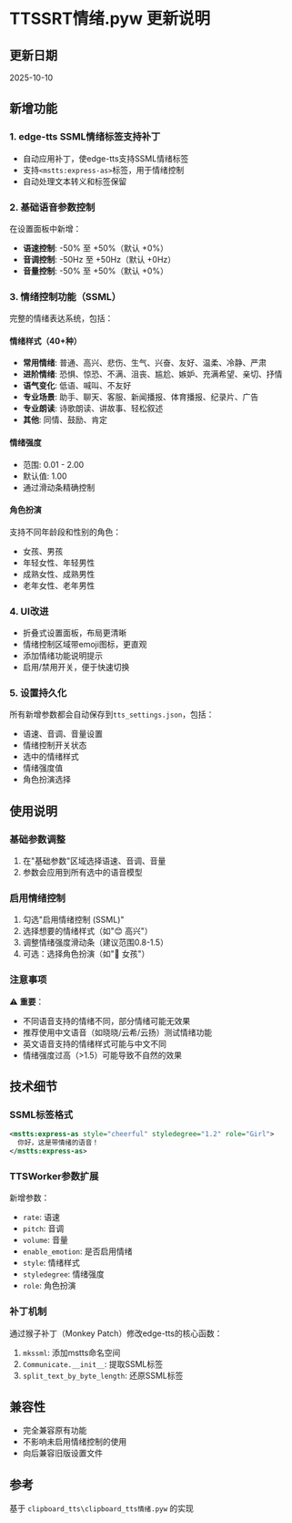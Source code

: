 # TTSSRT情绪.pyw 更新说明

## 更新日期
2025-10-10

## 新增功能

### 1. edge-tts SSML情绪标签支持补丁
- 自动应用补丁，使edge-tts支持SSML情绪标签
- 支持`<mstts:express-as>`标签，用于情绪控制
- 自动处理文本转义和标签保留

### 2. 基础语音参数控制
在设置面板中新增：
- **语速控制**: -50% 至 +50%（默认 +0%）
- **音调控制**: -50Hz 至 +50Hz（默认 +0Hz）
- **音量控制**: -50% 至 +50%（默认 +0%）

### 3. 情绪控制功能（SSML）
完整的情绪表达系统，包括：

#### 情绪样式（40+种）
- **常用情绪**: 普通、高兴、悲伤、生气、兴奋、友好、温柔、冷静、严肃
- **进阶情绪**: 恐惧、惊恐、不满、沮丧、尴尬、嫉妒、充满希望、亲切、抒情
- **语气变化**: 低语、喊叫、不友好
- **专业场景**: 助手、聊天、客服、新闻播报、体育播报、纪录片、广告
- **专业朗读**: 诗歌朗读、讲故事、轻松叙述
- **其他**: 同情、鼓励、肯定

#### 情绪强度
- 范围: 0.01 - 2.00
- 默认值: 1.00
- 通过滑动条精确控制

#### 角色扮演
支持不同年龄段和性别的角色：
- 女孩、男孩
- 年轻女性、年轻男性
- 成熟女性、成熟男性
- 老年女性、老年男性

### 4. UI改进
- 折叠式设置面板，布局更清晰
- 情绪控制区域带emoji图标，更直观
- 添加情绪功能说明提示
- 启用/禁用开关，便于快速切换

### 5. 设置持久化
所有新增参数都会自动保存到`tts_settings.json`，包括：
- 语速、音调、音量设置
- 情绪控制开关状态
- 选中的情绪样式
- 情绪强度值
- 角色扮演选择

## 使用说明

### 基础参数调整
1. 在"基础参数"区域选择语速、音调、音量
2. 参数会应用到所有选中的语音模型

### 启用情绪控制
1. 勾选"启用情绪控制 (SSML)"
2. 选择想要的情绪样式（如"😊 高兴"）
3. 调整情绪强度滑动条（建议范围0.8-1.5）
4. 可选：选择角色扮演（如"👧 女孩"）

### 注意事项
⚠️ **重要**：
- 不同语音支持的情绪不同，部分情绪可能无效果
- 推荐使用中文语音（如晓晓/云希/云扬）测试情绪功能
- 英文语音支持的情绪样式可能与中文不同
- 情绪强度过高（>1.5）可能导致不自然的效果

## 技术细节

### SSML标签格式
```xml
<mstts:express-as style="cheerful" styledegree="1.2" role="Girl">
  你好，这是带情绪的语音！
</mstts:express-as>
```

### TTSWorker参数扩展
新增参数：
- `rate`: 语速
- `pitch`: 音调
- `volume`: 音量
- `enable_emotion`: 是否启用情绪
- `style`: 情绪样式
- `styledegree`: 情绪强度
- `role`: 角色扮演

### 补丁机制
通过猴子补丁（Monkey Patch）修改edge-tts的核心函数：
1. `mkssml`: 添加mstts命名空间
2. `Communicate.__init__`: 提取SSML标签
3. `split_text_by_byte_length`: 还原SSML标签

## 兼容性
- 完全兼容原有功能
- 不影响未启用情绪控制的使用
- 向后兼容旧版设置文件

## 参考
基于 `clipboard_tts\clipboard_tts情绪.pyw` 的实现
